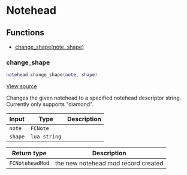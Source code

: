 # Notehead

## Functions

- [change_shape(note, shape)](#change_shape)

### change_shape

```lua
notehead.change_shape(note, shape)
```

[View source](https://github.com/finale-lua/lua-scripts/tree/master/src/library/notehead.lua.lua#L35)

Changes the given notehead to a specified notehead descriptor string. Currently only supports "diamond".

| Input | Type | Description |
| ----- | ---- | ----------- |
| `note` | `FCNote` |  |
| `shape` | `lua string` |  |

| Return type | Description |
| ----------- | ----------- |
| `FCNoteheadMod` | the new notehead mod record created |
